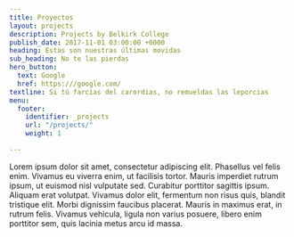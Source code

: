 ```yaml
---
title: Proyectos
layout: projects
description: Projects by Belkirk College
publish_date: 2017-11-01 03:00:00 +0000
heading: Estas son nuestras últimas movidas
sub_heading: No te las pierdas
hero_button:
  text: Google
  href: https:///google.com/
textline: Si tú farcias del carordias, no remueldas las leporcias
menu:
  footer:
    identifier: _projects
    url: "/projects/"
    weight: 1

---
```

Lorem ipsum dolor sit amet, consectetur adipiscing elit. Phasellus vel felis enim. Vivamus eu viverra enim, ut facilisis tortor. Mauris imperdiet rutrum ipsum, ut euismod nisl vulputate sed. Curabitur porttitor sagittis ipsum. Aliquam erat volutpat. Vivamus dolor elit, fermentum non risus quis, blandit tristique elit. Morbi dignissim faucibus placerat. Mauris in maximus erat, in rutrum felis. Vivamus vehicula, ligula non varius posuere, libero enim porttitor sem, quis lacinia metus arcu id massa.